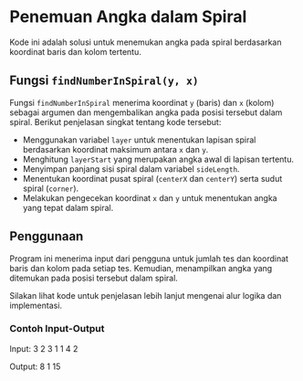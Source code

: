 # Penemuan Angka dalam Spiral

Kode ini adalah solusi untuk menemukan angka pada spiral berdasarkan koordinat baris dan kolom tertentu.

## Fungsi `findNumberInSpiral(y, x)`

Fungsi `findNumberInSpiral` menerima koordinat `y` (baris) dan `x` (kolom) sebagai argumen dan mengembalikan angka pada posisi tersebut dalam spiral. Berikut penjelasan singkat tentang kode tersebut:

- Menggunakan variabel `layer` untuk menentukan lapisan spiral berdasarkan koordinat maksimum antara `x` dan `y`.
- Menghitung `layerStart` yang merupakan angka awal di lapisan tertentu.
- Menyimpan panjang sisi spiral dalam variabel `sideLength`.
- Menentukan koordinat pusat spiral (`centerX` dan `centerY`) serta sudut spiral (`corner`).
- Melakukan pengecekan koordinat `x` dan `y` untuk menentukan angka yang tepat dalam spiral.

## Penggunaan

Program ini menerima input dari pengguna untuk jumlah tes dan koordinat baris dan kolom pada setiap tes. Kemudian, menampilkan angka yang ditemukan pada posisi tersebut dalam spiral.

Silakan lihat kode untuk penjelasan lebih lanjut mengenai alur logika dan implementasi.

### Contoh Input-Output

Input:
3
2 3
1 1
4 2

Output: 
8
1
15
